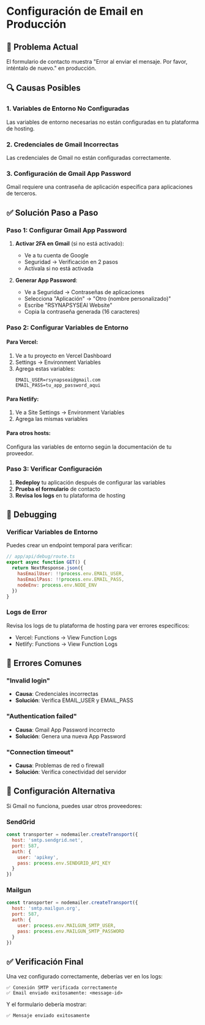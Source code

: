 # Configuración de Email en Producción

## 🚨 Problema Actual
El formulario de contacto muestra "Error al enviar el mensaje. Por favor, inténtalo de nuevo." en producción.

## 🔍 Causas Posibles

### 1. Variables de Entorno No Configuradas
Las variables de entorno necesarias no están configuradas en tu plataforma de hosting.

### 2. Credenciales de Gmail Incorrectas
Las credenciales de Gmail no están configuradas correctamente.

### 3. Configuración de Gmail App Password
Gmail requiere una contraseña de aplicación específica para aplicaciones de terceros.

## ✅ Solución Paso a Paso

### Paso 1: Configurar Gmail App Password

1. **Activar 2FA en Gmail** (si no está activado):
   - Ve a tu cuenta de Google
   - Seguridad → Verificación en 2 pasos
   - Actívala si no está activada

2. **Generar App Password**:
   - Ve a Seguridad → Contraseñas de aplicaciones
   - Selecciona "Aplicación" → "Otro (nombre personalizado)"
   - Escribe "RSYNAPSYSEAI Website"
   - Copia la contraseña generada (16 caracteres)

### Paso 2: Configurar Variables de Entorno

#### Para Vercel:
1. Ve a tu proyecto en Vercel Dashboard
2. Settings → Environment Variables
3. Agrega estas variables:
   ```
   EMAIL_USER=rsynapseai@gmail.com
   EMAIL_PASS=tu_app_password_aqui
   ```

#### Para Netlify:
1. Ve a Site Settings → Environment Variables
2. Agrega las mismas variables

#### Para otros hosts:
Configura las variables de entorno según la documentación de tu proveedor.

### Paso 3: Verificar Configuración

1. **Redeploy** tu aplicación después de configurar las variables
2. **Prueba el formulario** de contacto
3. **Revisa los logs** en tu plataforma de hosting

## 🔧 Debugging

### Verificar Variables de Entorno
Puedes crear un endpoint temporal para verificar:

```javascript
// app/api/debug/route.ts
export async function GET() {
  return NextResponse.json({
    hasEmailUser: !!process.env.EMAIL_USER,
    hasEmailPass: !!process.env.EMAIL_PASS,
    nodeEnv: process.env.NODE_ENV
  })
}
```

### Logs de Error
Revisa los logs de tu plataforma de hosting para ver errores específicos:
- Vercel: Functions → View Function Logs
- Netlify: Functions → View Function Logs

## 🚨 Errores Comunes

### "Invalid login"
- **Causa**: Credenciales incorrectas
- **Solución**: Verifica EMAIL_USER y EMAIL_PASS

### "Authentication failed"
- **Causa**: Gmail App Password incorrecto
- **Solución**: Genera una nueva App Password

### "Connection timeout"
- **Causa**: Problemas de red o firewall
- **Solución**: Verifica conectividad del servidor

## 📧 Configuración Alternativa

Si Gmail no funciona, puedes usar otros proveedores:

### SendGrid
```javascript
const transporter = nodemailer.createTransport({
  host: 'smtp.sendgrid.net',
  port: 587,
  auth: {
    user: 'apikey',
    pass: process.env.SENDGRID_API_KEY
  }
})
```

### Mailgun
```javascript
const transporter = nodemailer.createTransport({
  host: 'smtp.mailgun.org',
  port: 587,
  auth: {
    user: process.env.MAILGUN_SMTP_USER,
    pass: process.env.MAILGUN_SMTP_PASSWORD
  }
})
```

## ✅ Verificación Final

Una vez configurado correctamente, deberías ver en los logs:
```
✅ Conexión SMTP verificada correctamente
✅ Email enviado exitosamente: <message-id>
```

Y el formulario debería mostrar:
```
✅ Mensaje enviado exitosamente
```
